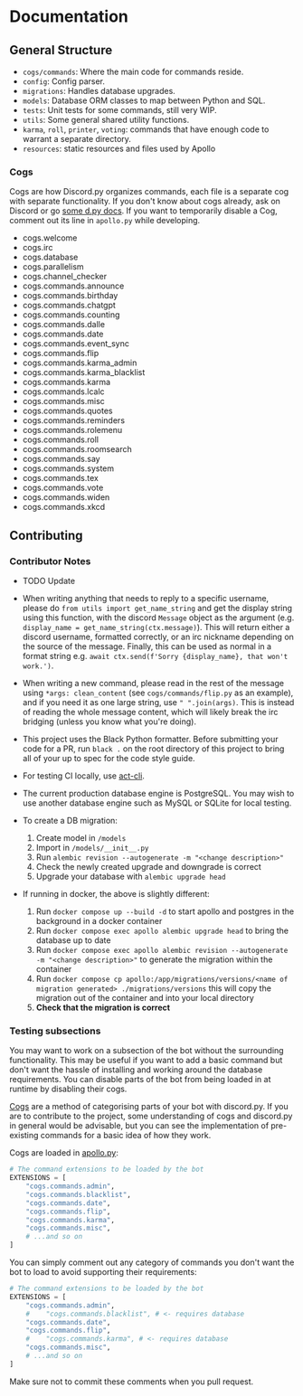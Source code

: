 # Documentation

## General Structure

- `cogs/commands`: Where the main code for commands reside.
- `config`: Config parser.
- `migrations`: Handles database upgrades.
- `models`: Database ORM classes to map between Python and SQL.
- `tests`: Unit tests for some commands, still very WIP.
- `utils`: Some general shared utility functions.
- `karma`, `roll`, `printer`, `voting`: commands that have enough code to warrant a separate directory.
- `resources`: static resources and files used by Apollo

### Cogs

Cogs are how Discord.py organizes commands, each file is a separate cog with separate functionality. If you don't know about cogs already, ask on Discord or go [some d.py docs](https://discordpy.readthedocs.io/en/stable/ext/commands/cogs.html). If you want to temporarily disable a Cog, comment out its line in `apollo.py` while developing.

- cogs.welcome
- cogs.irc
- cogs.database
- cogs.parallelism
- cogs.channel_checker
- cogs.commands.announce
- cogs.commands.birthday
- cogs.commands.chatgpt
- cogs.commands.counting
- cogs.commands.dalle
- cogs.commands.date
- cogs.commands.event_sync
- cogs.commands.flip
- cogs.commands.karma_admin
- cogs.commands.karma_blacklist
- cogs.commands.karma
- cogs.commands.lcalc
- cogs.commands.misc
- cogs.commands.quotes
- cogs.commands.reminders
- cogs.commands.rolemenu
- cogs.commands.roll
- cogs.commands.roomsearch
- cogs.commands.say
- cogs.commands.system
- cogs.commands.tex
- cogs.commands.vote
- cogs.commands.widen
- cogs.commands.xkcd

## Contributing

### Contributor Notes

- TODO Update

- When writing anything that needs to reply to a specific username, please do `from utils import get_name_string` and get the display string using this function, with the discord `Message` object as the argument (e.g. `display_name = get_name_string(ctx.message)`).
  This will return either a discord username, formatted correctly, or an irc nickname depending on the source of the message.
  Finally, this can be used as normal in a format string e.g. `await ctx.send(f'Sorry {display_name}, that won't work.')`.

- When writing a new command, please read in the rest of the message using `*args: clean_content` (see `cogs/commands/flip.py` as an example), and if you need it as one large string, use `" ".join(args)`.
  This is instead of reading the whole message content, which will likely break the irc bridging (unless you know what you're doing).

- This project uses the Black Python formatter.
  Before submitting your code for a PR, run `black .` on the root directory of this project to bring all of your up to spec for the code style guide.
- For testing CI locally, use [act-cli](https://github.com/nektos/act).

- The current production database engine is PostgreSQL.
  You may wish to use another database engine such as MySQL or SQLite for local testing.

- To create a DB migration:
  1. Create model in `/models`
  2. Import in `/models/__init__.py`
  3. Run `alembic revision --autogenerate -m "<change description>"`
  4. Check the newly created upgrade and downgrade is correct
  5. Upgrade your database with `alembic upgrade head`
- If running in docker, the above is slightly different:
    1. Run `docker compose up --build -d` to start apollo and postgres in the background in a docker container
    2. Run `docker compose exec apollo alembic upgrade head` to bring the database up to date
    3. Run `docker compose exec apollo alembic revision --autogenerate -m "<change description>"` to generate the migration within the container
    4. Run `docker compose cp apollo:/app/migrations/versions/<name of migration generated> ./migrations/versions` this will copy the migration out of the container and into your local directory
    6. **Check that the migration is correct**

### Testing subsections

You may want to work on a subsection of the bot without the surrounding functionality. This may be useful if you want to add a basic command but don't want the hassle of installing and working around the database requirements. You can disable parts of the bot from being loaded in at runtime by disabling their cogs.

[Cogs](https://discordpy.readthedocs.io/en/stable/ext/commands/cogs.html) are a method of categorising parts of your bot with discord.py. If you are to contribute to the project, some understanding of cogs and discord.py in general would be advisable, but you can see the implementation of pre-existing commands for a basic idea of how they work.

Cogs are loaded in [apollo.py](apollo.py):

```py
# The command extensions to be loaded by the bot
EXTENSIONS = [
    "cogs.commands.admin",
    "cogs.commands.blacklist",
    "cogs.commands.date",
    "cogs.commands.flip",
    "cogs.commands.karma",
    "cogs.commands.misc",
    # ...and so on
]
```

You can simply comment out any category of commands you don't want the bot to load to avoid supporting their requirements:

```py
# The command extensions to be loaded by the bot
EXTENSIONS = [
    "cogs.commands.admin",
    #    "cogs.commands.blacklist", # <- requires database
    "cogs.commands.date",
    "cogs.commands.flip",
    #    "cogs.commands.karma", # <- requires database
    "cogs.commands.misc",
    # ...and so on
]
```

Make sure not to commit these comments when you pull request.
